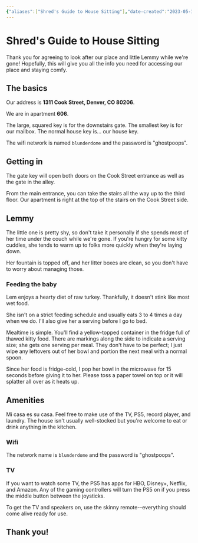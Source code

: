 ```yaml
---
{"aliases":["Shred's Guide to House Sitting"],"date-created":"2023-05-11T20:17","date-modified":"2024-07-02T09:17","dg-hide":true,"dg-hide-in-graph":true,"dg-permalink":"house-sitting","dg-publish":true,"tags":["life"],"title":"Shred's Guide to House Sitting","permalink":"/house-sitting/","hide":true,"hideInGraph":true,"dgPassFrontmatter":true}
---
```



# Shred's Guide to House Sitting

Thank you for agreeing to look after our place and little Lemmy while we're gone! Hopefully, this will give you all the info you need for accessing our place and staying comfy.

## The basics

Our address is **1311 Cook Street, Denver, CO 80206**.

We are in apartment **606**.

The large, squared key is for the downstairs gate. The smallest key is for our mailbox. The normal house key is... our house key.

The wifi network is named `blunderdome` and the password is "ghostpoops".

## Getting in

The gate key will open both doors on the Cook Street entrance as well as the gate in the alley.

From the main entrance, you can take the stairs all the way up to the third floor. Our apartment is right at the top of the stairs on the Cook Street side.

## Lemmy

The little one is pretty shy, so don't take it personally if she spends most of her time under the couch while we're gone. If you're hungry for some kitty cuddles, she tends to warm up to folks more quickly when they're laying down.

Her fountain is topped off, and her litter boxes are clean, so you don't have to worry about managing those.

### Feeding the baby

Lem enjoys a hearty diet of raw turkey. Thankfully, it doesn't stink like most wet food.

She isn't on a strict feeding schedule and usually eats 3 to 4 times a day when we do. I'll also give her a serving before I go to bed.

Mealtime is simple. You'll find a yellow-topped container in the fridge full of thawed kitty food. There are markings along the side to indicate a serving size; she gets one serving per meal. They don't have to be perfect; I just wipe any leftovers out of her bowl and portion the next meal with a normal spoon.

Since her food is fridge-cold, I pop her bowl in the microwave for 15 seconds before giving it to her. Please toss a paper towel on top or it will splatter all over as it heats up.

## Amenities

Mi casa es su casa. Feel free to make use of the TV, PS5, record player, and laundry. The house isn't usually well-stocked but you're welcome to eat or drink anything in the kitchen.

### Wifi

The network name is `blunderdome` and the password is "ghostpoops".

### TV

If you want to watch some TV, the PS5 has apps for HBO, Disney+, Netflix, and Amazon. Any of the gaming controllers will turn the PS5 on if you press the middle button between the joysticks.

To get the TV and speakers on, use the skinny remote--everything should come alive ready for use.

## Thank you!
